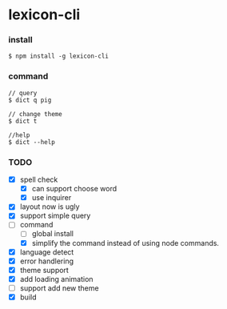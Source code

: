 # lexicon-cli

### install

```shell
$ npm install -g lexicon-cli
```

### command

```shell
// query
$ dict q pig

// change theme
$ dict t

//help
$ dict --help
```

### TODO
- [x] spell check
  - [x] can support choose word
  - [x] use inquirer
- [x] layout now is ugly
- [x] support simple query
- [ ] command
  - [ ] global install
  - [x] simplify the command instead of using node commands.
- [x] language detect
- [x] error handlering
- [x] theme support
- [x] add loading animation
- [ ] support add new theme
- [x] build